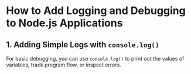 # How to Add Logging and Debugging to Node.js Applications

## 1. Adding Simple Logs with `console.log()`
For basic debugging, you can use `console.log()` to print out the values of variables, track program flow, or inspect errors.
```javascript
